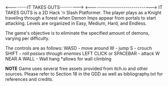 <--------IT TAKES GUTS--------->
<------------------------------>
IT TAKES GUTS is a 2D Hack 'n Slash Platformer. The player plays as a Knight traveling through a 
forest when Demon Imps appear from portals to start attacking. Levels are organized in Easy, Medium, Hard,
and Endless.

The game's objective is to eliminate the specified amount of demons, varying per difficulty.

The controls are as follows:
WASD - move around
W - jump
S - crouch
SHIFT - roll *passes through enemies*
LEFT CLICK or SPACEBAR - attack
W NEAR A WALL - Wall hang *allows for wall climbing

**NOTE**
Game uses several free assets provided from itch.io and other sources. Please refer to Section 18 in the GDD 
as well as bibliography.txt for references and credits.